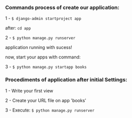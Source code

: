 ### Commands process of create our application:

1 - `$ django-admin startproject app`

after: `cd app`

2 - `$ python manage.py runserver`

application running with sucess!

now, start your apps with command:

3 - `$ python manage.py startapp books`

### Procediments of application after initial Settings:

1 - Write your first view

2 - Create your URL file on app 'books'

3 - Execute: `$ python manage.py runserver`